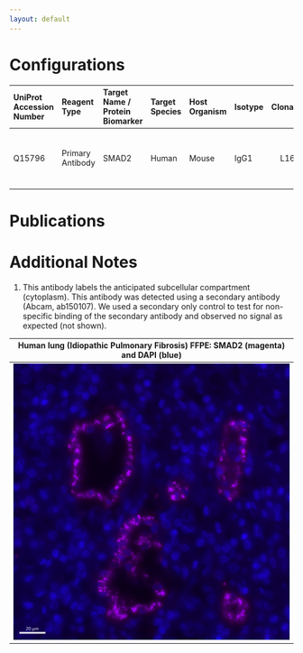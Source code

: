 ```yaml
---
layout: default
---
```


# Configurations

| UniProt Accession Number   | Reagent Type     | Target Name / Protein Biomarker   | Target Species   | Host Organism   | Isotype   |   Clonality | Vendor                    |   Catalog Number | Conjugate    | RRID       | Availability   | Method                 | Tissue Preservation   | Target Tissue   | Tissue State                  | Detergent         | Antigen Retrieval Conditions                                                               | Dye Inactivation Conditions   | Recommend   | Agree                                                        | Disagree   | Contributor                                                  | Notes       |
|:---------------------------|:-----------------|:----------------------------------|:-----------------|:----------------|:----------|------------:|:--------------------------|-----------------:|:-------------|:-----------|:---------------|:-----------------------|:----------------------|:----------------|:------------------------------|:------------------|:-------------------------------------------------------------------------------------------|:------------------------------|:------------|:-------------------------------------------------------------|:-----------|:-------------------------------------------------------------|:------------|
| Q15796                     | Primary Antibody | SMAD2                             | Human            | Mouse           | IgG1      | L16D3       | Cell signaling            |             3103 | Unconjugated | AB_490816  | Stock          | IBEX2D Manual          | FFPE                  | Lung            | Idiopathic Pulmonary Fibrosis | 0.3% Triton-X-100 | 10 mM citrate buffer (pH 6.0) for 30 minutes at 95C                                        | NA                            | Yes         | [0000-0002-8728-1735](https://orcid.org/0000-0002-8728-1735) | NA         | [0000-0002-8728-1735](https://orcid.org/0000-0002-8728-1735) | [1](#notes) |


# Publications



# Additional Notes

<a name="notes"></a>
1. This antibody labels the anticipated subcellular compartment (cytoplasm). This antibody was detected using a secondary antibody (Abcam, ab150107). We used a secondary only control to test for non-specific binding of the secondary antibody and observed no signal as expected (not shown).

| Human lung (Idiopathic Pulmonary Fibrosis) FFPE: SMAD2 (magenta) and DAPI (blue) |
|:-------:|
| ![](SMAD2_AF647_Human_Lung.jpg) |
